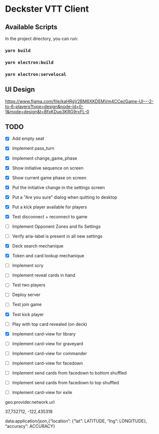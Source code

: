# Deckster VTT Client

## Available Scripts

In the project directory, you can run:

### `yarn build`

### `yarn electron:build`

### `yarn electron:servelocal`


## UI Design

https://www.figma.com/file/kaHRgV2BM6XKDEMVm4CCej/Game-UI---2-to-6-players?type=design&node-id=0-1&mode=design&t=BfxKDup3KRG9rxFL-0

## TODO

- [x] Add empty seat
- [x] Implement pass_turn
- [x] Implement change_game_phase
- [x] Show initiative sequence on screen
- [x] Show current game phase on screen
- [x] Put the initiative change in the settings screen
- [x] Put a "Are you sure" dialog when quitting to desktop
- [x] Put a kick player available for players
- [x] Test disconnect + reconnect to game
- [ ] Implement Opponent Zones and fix Settings
- [ ] Verify aria-label is present in all new settings
- [x] Deck search mechanique
- [x] Token and card lookup mechanique
- [ ] Implement scry
- [ ] Implement reveal cards in hand
- [ ] Test two players
- [ ] Deploy server
- [ ] Test join game
- [x] Test kick player
- [ ] Play with top card revealed (on deck)
- [x] Implement card-view for library
- [ ] Implement card-view for graveyard
- [ ] Implement card-view for commander
- [ ] Implement card-view for facedown 
- [ ] Implement send cards from facedown to bottom shuffled
- [ ] Implement send cards from facedown to top shuffled
- [ ] Implement card-view for exile


geo.provider.network.url

37,732712, -122,435318

data:application/json,{“location”: {“lat”: LATITUDE, “lng”: LONGITUDE}, “accuracy”: ACCURACY}